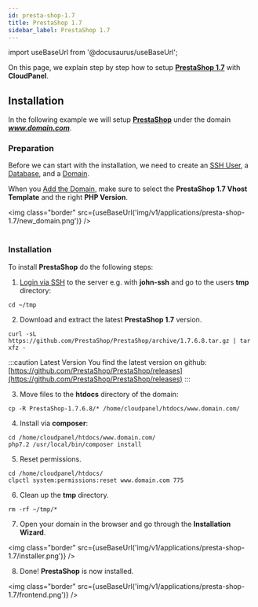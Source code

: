 ```yaml
---
id: presta-shop-1.7
title: PrestaShop 1.7
sidebar_label: PrestaShop 1.7
---
```


import useBaseUrl from '@docusaurus/useBaseUrl';

On this page, we explain step by step how to setup **[PrestaShop 1.7](https://www.prestashop.com/)** with **CloudPanel**.

## Installation

In the following example we will setup **[PrestaShop](https://www.prestashop.com/)** under the domain ***www.domain.com***.

### Preparation

Before we can start with the installation, we need to create an [SSH User](../frontend-area/users#adding-a-user), a [Database](../frontend-area/databases#adding-a-database), and a [Domain](../frontend-area/domains#adding-a-domain).

When you [Add the Domain](domains#adding-a-domain), make sure to select the **PrestaShop 1.7 Vhost Template** and the right **PHP Version**.

<img class="border" src={useBaseUrl('img/v1/applications/presta-shop-1.7/new_domain.png')} /> <br /><br />

### Installation

To install **PrestaShop** do the following steps:

1. [Login via SSH](users#ssh-login) to the server e.g. with **john-ssh** and go to the users **tmp** directory:

```
cd ~/tmp
```

2. Download and extract the latest **PrestaShop 1.7** version.

```
curl -sL https://github.com/PrestaShop/PrestaShop/archive/1.7.6.8.tar.gz | tar xfz -
```

:::caution Latest Version
You find the latest version on github: [https://github.com/PrestaShop/PrestaShop/releases](https://github.com/PrestaShop/PrestaShop/releases)
:::

3. Move files to the **htdocs** directory of the domain:

```
cp -R PrestaShop-1.7.6.8/* /home/cloudpanel/htdocs/www.domain.com/
```

4. Install via **composer**:

```
cd /home/cloudpanel/htdocs/www.domain.com/
php7.2 /usr/local/bin/composer install
```

5. Reset permissions.

```
cd /home/cloudpanel/htdocs/
clpctl system:permissions:reset www.domain.com 775
```

6. Clean up the **tmp** directory.

```
rm -rf ~/tmp/*
```

7. Open your domain in the browser and go through the **Installation Wizard**.

<img class="border" src={useBaseUrl('img/v1/applications/presta-shop-1.7/installer.png')} />

8. Done! **PrestaShop** is now installed.

<img class="border" src={useBaseUrl('img/v1/applications/presta-shop-1.7/frontend.png')} />



